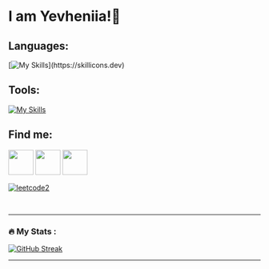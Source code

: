 # I am Yevheniia!👋

## Languages:
[![My Skills](https://skillicons.dev/icons?i=html,css,js,ts,materialui,tailwind,bootstrap,sass,mongodb,nodejs,express,react,)](https://skillicons.dev)

## Tools:
[![My Skills](https://skillicons.dev/icons?i=git,github,postman,vite,vscode,idea,atom,bash,figma)](https://skillicons.dev)

## Find me:
<a href="https://medium.com/@yevheniiasimaka" style="text-decoration: none;" > 
<img src="https://cdn-icons-png.flaticon.com/512/5968/5968906.png" style="text-decoration: none;" width="50px" height="50px" />
</a>
<a href="https://dribbble.com/YevheniiaS" style="text-decoration: none;" > 
<img src="https://cdn-icons-png.flaticon.com/512/3536/3536685.png" style="text-decoration: none;" width="50px" height="50px" />
</a>

<a href="https://leetcode.com/YevheniiaS/">
<img src="https://github.com/YevheniiaSimaka/YevheniiaSimaka/assets/112284703/23a1a669-1479-42a4-81ab-ad34d012ba97" width="50px" height="50px" />
</a>

<a href="https://leetcode.com/YevheniiaS/" width="50px" height="50px"  >
  
![leetcode2](https://github.com/YevheniiaSimaka/YevheniiaSimaka/assets/112284703/23a1a669-1479-42a4-81ab-ad34d012ba97)
</a>

<br>

---
### :fire: My Stats :

[![GitHub Streak](https://streak-stats.demolab.com?user=YevheniiaSimaka&theme=gotham&hide_border=true)](https://git.io/streak-stats) 

---

